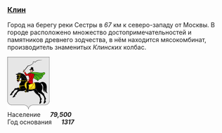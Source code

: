 <!--2022-01-07 00:44:22-->
### [Клин]()
Город на берегу реки Сестры в *67* км к северо-западу от Москвы. 
В городе расположено множество достопримечательностей и памятников древнего зодчества, 
в нём находится мясокомбинат, производитель знаменитых *Клинских* колбас.

<img src="Klin.png" width="96px"><br>
Население &emsp; ***79,500*** &emsp;<br>
Год&nbsp;основания &emsp; ***1317***